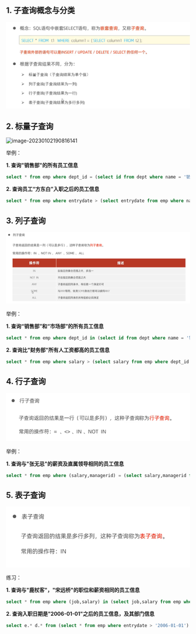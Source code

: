 ## 1. 子查询概念与分类

![image-20230102190607328](36.多表查询-子查询.assets/image-20230102190607328.png)

## 2. 标量子查询

![image-20230102190816141](C:\Users\DELL\AppData\Roaming\Typora\typora-user-images\image-20230102190816141.png)

举例：

**1. 查询"销售部"的所有员工信息**

```sql
select * from emp where dept_id = (select id from dept where name = '销售部');
```

**2. 查询员工“方东白”入职之后的员工信息**

```sql
select * from emp where entrydate > (select entrydate from emp where name = '方东白');
```

## 3. 列子查询

![image-20230102191837113](36.多表查询-子查询.assets/image-20230102191837113.png)

举例：

**1. 查询“销售部”和“市场部”的所有员工信息**

```sql
select * from emp where dept_id in (select id from dept where name = '销售部' or name = ''市场部);
```

**2. 查询比"财务部"所有人工资都高的员工信息**

```sql
select * from emp where salary > (select salary from emp where dept_id = (select id from dept where name = '财务部'));
```



## 4. 行子查询

![image-20230102193049555](36.多表查询-子查询.assets/image-20230102193049555.png)

举例：

**1. 查询与"张无忌"的薪资及直属领导相同的员工信息**

```sql
select * from emp where (salary,managerid) = (select salary,managerid from emp where name = '张无忌');
```



## 5. 表子查询

![image-20230102195325574](36.多表查询-子查询.assets/image-20230102195325574.png)

练习：

**1. 查询与"鹿杖客"，"宋远桥"的职位和薪资相同的员工信息**

```sql
select * from emp where (job,salary) in (select job,salary from emp where name = '鹿杖客' or name = '宋远桥');
```

**2. 查询入职日期是"2006-01-01"之后的员工信息，及其部门信息**

```sql
select e.* d.* from (select * from emp where entrydate > '2006-01-01') e left join dept d on e.dept_id = d.id;
```

